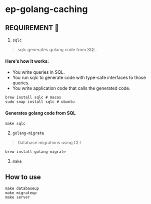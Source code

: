 # ep-golang-caching

## REQUIREMENT 🙏

1. `sqlc`

> sqlc generates golang code from SQL.

#### Here's how it works:

- You write queries in SQL.
- You run sqlc to generate code with type-safe interfaces to those queries.
- You write application code that calls the generated code.

```
brew install sqlc # macos
sudo snap install sqlc # ubuntu
```

#### Generates golang code from SQL

```
make sqlc
```

2. `golang-migrate`

> Database migrations using CLI

```
brew install golang-migrate
```

3. `make`

## How to use

```
make databaseup
make migrateup
make server
```
